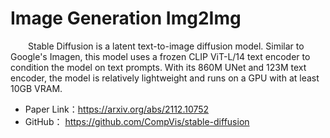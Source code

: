 # Image Generation Img2Img
&emsp;&emsp;Stable Diffusion is a latent text-to-image diffusion model. Similar to Google's Imagen, this model uses a frozen CLIP ViT-L/14 text encoder to condition the model on text prompts. With its 860M UNet and 123M text encoder, the model is relatively lightweight and runs on a GPU with at least 10GB VRAM.

- Paper Link：https://arxiv.org/abs/2112.10752
- GitHub： https://github.com/CompVis/stable-diffusion